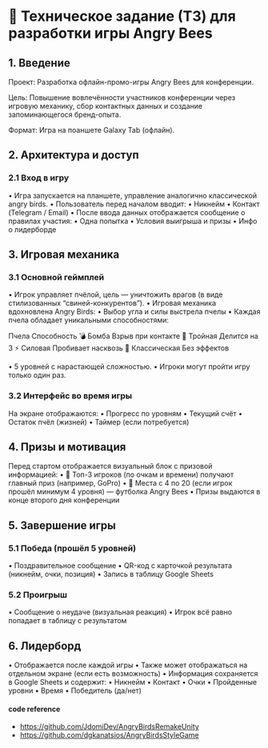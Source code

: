 # 🐝 Техническое задание (ТЗ) для разработки игры Angry Bees

## 1. Введение

Проект: Разработка офлайн-промо-игры Angry Bees для конференции.

Цель: Повышение вовлечённости участников конференции через игровую механику, сбор контактных данных и создание запоминающегося бренд-опыта.

Формат: Игра на поаншете Galaxy Tab (офлайн).

## 2. Архитектура и доступ

### 2.1 Вход в игру
 • Игра запускается на планшете, управление аналогично классической angry birds.
 • Пользователь перед началом вводит:
 • Никнейм
 • Контакт (Telegram / Email)
 • После ввода данных отображается сообщение о правилах участия:
 • Одна попытка
 • Условия выигрыша и призы
 • Инфо о лидерборде

## 3. Игровая механика

### 3.1 Основной геймплей
 • Игрок управляет пчёлой, цель — уничтожить врагов (в виде стилизованных “свиней-конкурентов”).
 • Игровая механика вдохновлена Angry Birds:
 • Выбор угла и силы выстрела пчелы
 • Каждая пчела обладает уникальными способностями:

Пчела Способность
💣 Бомба Взрыв при контакте
🧬 Тройная Делится на 3
⚡️ Силовая Пробивает насквозь
🐝 Классическая Без эффектов

 • 5 уровней с нарастающей сложностью.
 • Игроки могут пройти игру только один раз.

### 3.2 Интерфейс во время игры

На экране отображаются:
 • Прогресс по уровням
 • Текущий счёт
 • Остаток пчёл (жизней)
 • Таймер (если потребуется)

## 4. Призы и мотивация

Перед стартом отображается визуальный блок с призовой информацией:
 • 🥇 Топ-3 игроков (по очкам и времени) получают главный приз (например, GoPro)
 • 👕 Места с 4 по 20 (если игрок прошёл минимум 4 уровня) — футболка Angry Bees
 • Призы выдаются в конце второго дня конференции

## 5. Завершение игры

### 5.1 Победа (прошёл 5 уровней)
 • Поздравительное сообщение
 • QR-код с карточкой результата (никнейм, очки, позиция)
 • Запись в таблицу Google Sheets

### 5.2 Проигрыш
 • Сообщение о неудаче (визуальная реакция)
 • Игрок всё равно попадает в таблицу с результатом

## 6. Лидерборд
 • Отображается после каждой игры
 • Также может отображаться на отдельном экране (если есть возможность)
 • Информация сохраняется в Google Sheets и содержит:
 • Никнейм
 • Контакт
 • Очки
 • Пройденные уровни
 • Время
 • Победитель (да/нет)

#### code reference
- https://github.com/JdomiDev/AngryBirdsRemakeUnity
- https://github.com/dgkanatsios/AngryBirdsStyleGame

